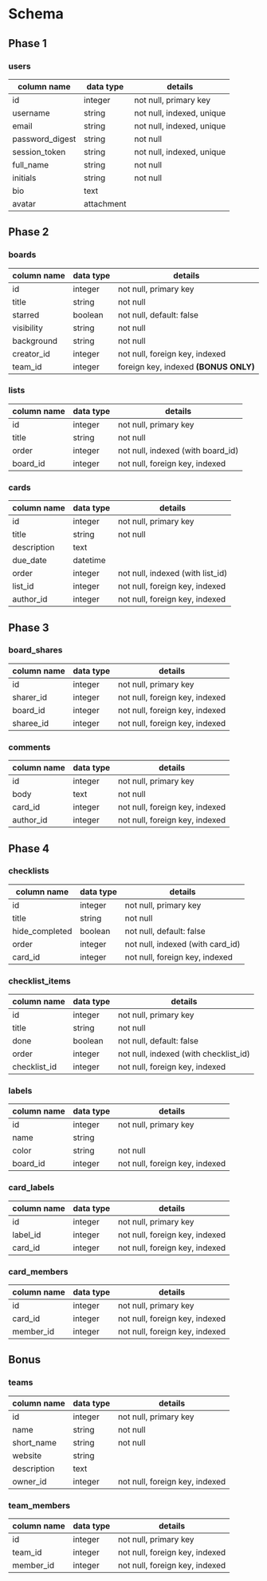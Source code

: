 # Schema


## Phase 1

### users
column name     | data type  | details
----------------|------------|----------------------------
id              | integer    | not null, primary key
username        | string     | not null, indexed, unique
email           | string     | not null, indexed, unique
password_digest | string     | not null
session_token   | string     | not null, indexed, unique
full_name       | string     | not null
initials        | string     | not null
bio             | text       |
avatar          | attachment |


## Phase 2

### boards

column name | data type | details
------------|-----------|-------------------------------------------------------
id          | integer   | not null, primary key
title       | string    | not null
starred     | boolean   | not null, default: false
visibility  | string    | not null
background  | string    | not null
creator_id  | integer   | not null, foreign key, indexed
team_id     | integer   | foreign key, indexed **(BONUS ONLY)**

### lists

column name | data type | details
------------|-----------|------------------------------------
id          | integer   | not null, primary key
title       | string    | not null
order       | integer   | not null, indexed (with board_id)
board_id    | integer   | not null, foreign key, indexed

### cards

column name | data type | details
------------|-----------|-----------------------------------
id          | integer   | not null, primary key
title       | string    | not null
description | text      |
due_date    | datetime  |
order       | integer   | not null, indexed (with list_id)
list_id     | integer   | not null, foreign key, indexed
author_id   | integer   | not null, foreign key, indexed


## Phase 3

### board_shares

column name | data type | details
------------|-----------|---------------------------------
id          | integer   | not null, primary key
sharer_id   | integer   | not null, foreign key, indexed
board_id    | integer   | not null, foreign key, indexed
sharee_id   | integer   | not null, foreign key, indexed

### comments

column name | data type | details
------------|-----------|---------------------------------
id          | integer   | not null, primary key
body        | text      | not null
card_id     | integer   | not null, foreign key, indexed
author_id   | integer   | not null, foreign key, indexed


## Phase 4

### checklists

column name    | data type | details
---------------|-----------|-----------------------------------
id             | integer   | not null, primary key
title          | string    | not null
hide_completed | boolean   | not null, default: false
order          | integer   | not null, indexed (with card_id)
card_id        | integer   | not null, foreign key, indexed

### checklist_items

column name  | data type | details
-------------|-----------|----------------------------------------
id           | integer   | not null, primary key
title        | string    | not null
done         | boolean   | not null, default: false
order        | integer   | not null, indexed (with checklist_id)
checklist_id | integer   | not null, foreign key, indexed

### labels

column name | data type | details
------------|-----------|---------------------------------
id          | integer   | not null, primary key
name        | string    |
color       | string    | not null
board_id    | integer   | not null, foreign key, indexed

### card_labels

column name | data type | details
------------|-----------|---------------------------------
id          | integer   | not null, primary key
label_id    | integer   | not null, foreign key, indexed
card_id     | integer   | not null, foreign key, indexed

### card_members

column name | data type | details
------------|-----------|-----------
id          | integer   | not null, primary key
card_id     | integer   | not null, foreign key, indexed
member_id   | integer   | not null, foreign key, indexed

## Bonus

### teams

column name | data type | details
------------|-----------|---------------------------------
id          | integer   | not null, primary key
name        | string    | not null
short_name  | string    | not null
website     | string    |
description | text      |
owner_id    | integer   | not null, foreign key, indexed

### team_members

column name | data type | details
------------|-----------|---------------------------------
id          | integer   | not null, primary key
team_id     | integer   | not null, foreign key, indexed
member_id   | integer   | not null, foreign key, indexed
